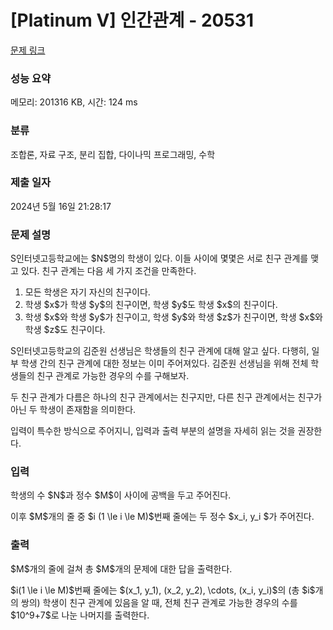 # [Platinum V] 인간관계 - 20531 

[문제 링크](https://www.acmicpc.net/problem/20531) 

### 성능 요약

메모리: 201316 KB, 시간: 124 ms

### 분류

조합론, 자료 구조, 분리 집합, 다이나믹 프로그래밍, 수학

### 제출 일자

2024년 5월 16일 21:28:17

### 문제 설명

<p>S인터넷고등학교에는 $N$명의 학생이 있다. 이들 사이에 몇몇은 서로 친구 관계를 맺고 있다. 친구 관계는 다음 세 가지 조건을 만족한다.</p>

<ol>
	<li>모든 학생은 자기 자신의 친구이다.</li>
	<li>학생 $x$가 학생 $y$의 친구이면, 학생 $y$도 학생 $x$의 친구이다.</li>
	<li>학생 $x$와 학생 $y$가 친구이고, 학생 $y$와 학생 $z$가 친구이면, 학생 $x$와 학생 $z$도 친구이다.</li>
</ol>

<p>S인터넷고등학교의 김준원 선생님은 학생들의 친구 관계에 대해 알고 싶다. 다행히, 일부 학생 간의 친구 관계에 대한 정보는 이미 주어져있다. 김준원 선생님을 위해 전체 학생들의 친구 관계로 가능한 경우의 수를 구해보자.</p>

<p>두 친구 관계가 다름은 하나의 친구 관계에서는 친구지만, 다른 친구 관계에서는 친구가 아닌 두 학생이 존재함을 의미한다.</p>

<p>입력이 특수한 방식으로 주어지니, 입력과 출력 부분의 설명을 자세히 읽는 것을 권장한다.</p>

### 입력 

 <p>학생의 수 $N$과 정수 $M$이 사이에 공백을 두고 주어진다.</p>

<p>이후 $M$개의 줄 중 $i (1 \le i \le M)$번째 줄에는 두 정수 $x_i, y_i $가 주어진다.</p>

### 출력 

 <p>$M$개의 줄에 걸쳐 총 $M$개의 문제에 대한 답을 출력한다.</p>

<p>$i(1 \le i \le M)$번째 줄에는 $(x_1, y_1), (x_2, y_2), \cdots, (x_i, y_i)$의 (총 $i$개의 쌍의) 학생이 친구 관계에 있음을 알 때, 전체 친구 관계로 가능한 경우의 수를 $10^9+7$로 나눈 나머지를 출력한다.</p>

